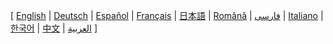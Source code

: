 [ [English](https://github.com/ethereum/wiki/wiki) 
| [Deutsch](https://github.com/ethereum/wiki/wiki/%5BGerman%5D-Ethereum-TOC) 
| [Español](https://github.com/ethereum/wiki/wiki/%5BSpanish%5D-Ethereum-TOC) 
| [Français](https://github.com/ethereum/wiki/wiki/%5BFrench%5D-Ethereum-TOC) 
| [日本語](https://github.com/ethereum/wiki/wiki/[Japanese]-Ethereum-TOC) 
| [Română](https://github.com/ethereum/wiki/wiki/%5BRomanian%5D-Cuprins) 
| [فارسی](https://github.com/ethereum/wiki/wiki/%5BPersian%5D-Ethereum-TOC) 
| [Italiano](https://github.com/ethereum/wiki/wiki/%5BItalian%5D-Ethereum-TOC) 
| [한국어](https://github.com/ethereum/wiki/wiki/%5BKorean%5D-White-Paper) 
| [中文](https://github.com/ethereum/wiki/wiki/%5BChinese%5D-Ethereum-TOC)
| [العربية](https://github.com/ethereum/wiki/wiki/%5B%D8%A7%D9%84%D8%B9%D8%B1%D8%A8%D9%8A%D8%A9%5D-Ethereum-TOC) 
 ]